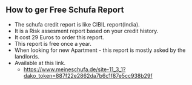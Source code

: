 ## How to ger Free Schufa Report

* The schufa credit report is like CIBIL report(India). 
* It is a Risk assesment report based on your credit history.
* It cost 29 Euros to order this report.
* This report is free once a year.
* When looking for new Apartment - this report is mostly asked by the landlords.
* Available at this link.
  * https://www.meineschufa.de/site-11_3_1?dako_token=887f22e2862da7b6c1f87e5cc938b29f
